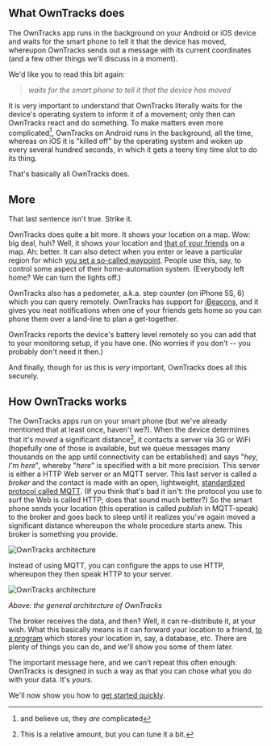 ## What OwnTracks does

The OwnTracks app runs in the background on your Android or iOS device and waits for the smart phone to tell it that the device has moved, whereupon OwnTracks sends out a message with its current coordinates (and a few other things we'll discuss in a moment).

We'd like you to read this bit again:

> _waits for the smart phone to tell it that the device has moved_

It is very important to understand that OwnTracks literally waits for the device's operating system to inform it of a movement; only then can OwnTracks react and do something. To make matters even more complicated[^1], OwnTracks on Android runs in the background, all the time, whereas on iOS it is "killed off" by the operating system and woken up every several hundred seconds, in which it gets a teeny tiny time slot to do its thing.

That's basically all OwnTracks does.

## More

That last sentence isn't true. Strike it.

OwnTracks does quite a bit more. It shows your location on a map. Wow: big deal, huh? Well, it shows your location and [that of your friends](../features/friends.md) on a map. Ah: better. It can also detect when you enter or leave a particular region for which [you set a so-called waypoint](waypoints.md). People use this, say, to control some aspect of their home-automation system. (Everybody left home? We can turn the lights off.)

OwnTracks also has a pedometer, a.k.a. step counter (on iPhone 5S, 6) which you can query remotely. OwnTracks has support for [iBeacons](beacons.md), and it gives you neat notifications when one of your friends gets home so you can phone them over a land-line to plan a get-together.

OwnTracks reports the device's battery level remotely so you can add that to your monitoring setup, if you have one. (No worries if you don't -- you probably don't need it then.)

And finally, though for us this is *very* important, OwnTracks does all this securely.

[^1]: and believe us, they *are* complicated


## How OwnTracks works

The OwnTracks apps run on your smart phone (but we've already mentioned that at least once, haven't we?). When the device determines that it's _moved_ a significant distance[^2], it contacts a server via 3G or WiFi (hopefully one of those is available, but we queue messages many thousands on the app until connectivity can be established) and says "_hey, I'm here_", whereby "_here_" is specified with a bit more precision. This server is either a HTTP Web server or an MQTT server. This last server is called a _broker_ and the contact is made with an open, lightweight, [standardized protocol called MQTT](../tech/mqtt.md). (If you think that's bad it isn't: the protocol you use to surf the Web is called HTTP; does that sound much better?) So the smart phone sends your location (this operation is called _publish_ in MQTT-speak) to the broker and goes back to sleep until it realizes you've again moved a significant distance whereupon the whole procedure starts anew. This broker is something you provide.

![OwnTracks architecture](images/owntracks-iotconf-arch.png)

Instead of using MQTT, you can configure the apps to use HTTP, whereupon they then speak HTTP to your server.

![OwnTracks architecture](images/owntracks-iotconf-http-arch.png)

*Above: the general architecture of OwnTracks*

The broker receives the data, and then? Well, it can re-distribute it, at your wish. What this basically means is it can forward your location to a friend, [to a program](clients.md) which stores your location in, say, a database, etc. There are plenty of things you can do, and we'll show you some of them later.

The important message here, and we can't repeat this often enough: OwnTracks is designed in such a way as that you can chose what you do with your data. It's *yours*.

We'll now show you how to [get started quickly](quicksetup.md).

[^2]: This is a relative amount, but you can tune it a bit.
